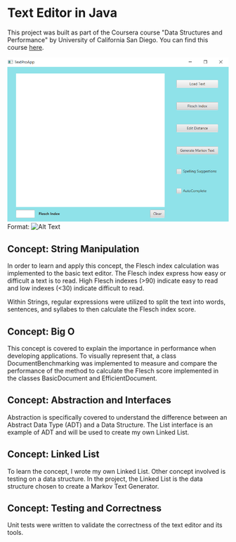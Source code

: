 # Text Editor in Java

This project was built as part of the Coursera course "Data Structures and Performance" by University of California San Diego. You can find this course [here](https://www.coursera.org/learn/data-structures-optimizing-performance?specialization=java-object-oriented).

![Text Editor Screenshot](/texteditor.png)
Format: ![Alt Text](url)

## Concept: String Manipulation

In order to learn and apply this concept, the Flesch index calculation was implemented to the basic text editor.
The Flesch index express how easy or difficult a text is to read. High Flesch indexes (>90) indicate easy to read and low indexes (<30) indicate difficult to read.

Within Strings, regular expressions were utilized to split the text into words, sentences, and syllabes to then calculate the Flesch index score.

## Concept: Big O

This concept is covered to explain the importance in performance when developing applications. To visually represent that, a class DocumentBenchmarking was implemented to measure and compare the performance of the method to calculate the Flesch score implemented in the classes BasicDocument and EfficientDocument.

## Concept: Abstraction and Interfaces

Abstraction is specifically covered to understand the difference between an Abstract Data Type (ADT) and a Data Structure.
The List interface is an example of ADT and will be used to create my own Linked List.

## Concept: Linked List

To learn the concept, I wrote my own Linked List. Other concept involved is testing on a data structure.
In the project, the Linked List is the data structure chosen to create a Markov Text Generator.

## Concept: Testing and Correctness

Unit tests were written to validate the correctness of the text editor and its tools.


